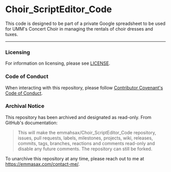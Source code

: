 # Choir_ScriptEditor_Code

This code is designed to be part of a private Google spreadsheet to be used for UMM's Concert Choir in managing the rentals of choir dresses and tuxes.

---

### Licensing

For information on licensing, please see [LICENSE](https://github.com/emmahsax/Choir_ScriptEditor_Code/blob/main/LICENSE.md).

### Code of Conduct

When interacting with this repository, please follow [Contributor Covenant's Code of Conduct](https://contributor-covenant.org).

### Archival Notice

This repository has been archived and designated as read-only. From GitHub's documentation:

> This will make the emmahsax/Choir_ScriptEditor_Code repository, issues, pull requests, labels, milestones, projects, wiki, releases, commits, tags, branches, reactions and comments read-only and disable any future comments. The repository can still be forked.

To unarchive this repository at any time, please reach out to me at https://emmasax.com/contact-me/.
